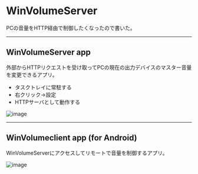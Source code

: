 # WinVolumeServer

PCの音量をHTTP経由で制御したくなったので書いた。

----
## WinVolumeServer app
外部からHTTPリクエストを受け取ってPCの現在の出力デバイスのマスター音量を変更できるアプリ。

- タスクトレイに常駐する
- 右クリック→設定
- HTTPサーバとして動作する

![image](https://user-images.githubusercontent.com/333944/138663828-4a92c18d-b23c-46e9-9fd4-e52702892cd5.png)

----
## WinVolumeclient app (for Android)
WinVolumeServerにアクセスしてリモートで音量を制御するアプリ。

![image](https://user-images.githubusercontent.com/333944/138664181-9885df66-c4b2-4e23-a4f7-3d4948b612af.png)

